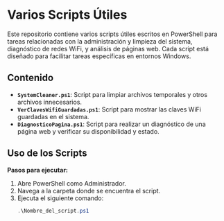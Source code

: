 # Varios Scripts Útiles

Este repositorio contiene varios scripts útiles escritos en PowerShell para tareas relacionadas con la administración y limpieza del sistema, diagnóstico de redes WiFi, y análisis de páginas web. Cada script está diseñado para facilitar tareas específicas en entornos Windows.

## Contenido

- **`SystemCleaner.ps1`**: Script para limpiar archivos temporales y otros archivos innecesarios. 
- **`VerClavesWifiGuardadas.ps1`**: Script para mostrar las claves WiFi guardadas en el sistema.
- **`DiagnosticoPagina.ps1`**: Script para realizar un diagnóstico de una página web y verificar su disponibilidad y estado.

## Uso de los Scripts

**Pasos para ejecutar:**
1. Abre PowerShell como Administrador.
2. Navega a la carpeta donde se encuentra el script.
3. Ejecuta el siguiente comando:
   ```powershell
   .\Nombre_del_script.ps1
